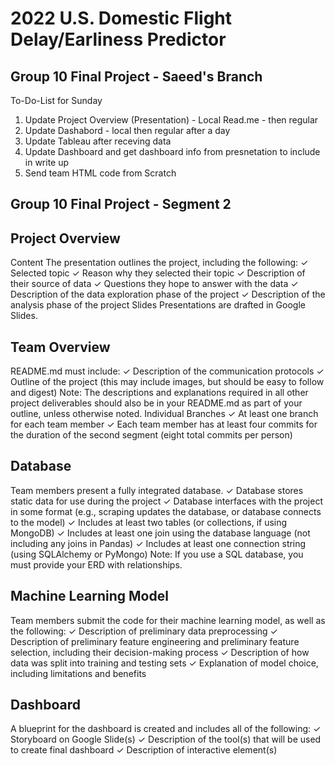 # 2022 U.S. Domestic Flight Delay/Earliness Predictor
## Group 10 Final Project - Saeed's Branch

To-Do-List for Sunday
1. Update Project Overview (Presentation) - Local Read.me - then regular
2. Update Dashabord - local then regular after a day
3. Update Tableau after receving data
4. Update Dashboard and get dashboard info from presnetation to include in write up
5. Send team HTML code from Scratch


## Group 10 Final Project - Segment 2

## Project Overview

Content
The presentation outlines the project, including
the following:
✓ Selected topic
✓ Reason why they selected their topic
✓ Description of their source of data
✓ Questions they hope to answer with the data
✓ Description of the data exploration phase of
the project
✓ Description of the analysis phase of the
project
Slides
Presentations are drafted in Google Slides.

## Team Overview

README.md must include:
✓ Description of the communication protocols
✓ Outline of the project (this may include
images, but should be easy to follow and digest)
Note: The descriptions and explanations required
in all other project deliverables should also be in
your README.md as part of your outline, unless
otherwise noted.
Individual Branches
✓ At least one branch for each team member
✓ Each team member has at least four commits
for the duration of the second segment (eight
total commits per person)

## Database

Team members present a fully integrated
database.
✓ Database stores static data for use during the
project
✓ Database interfaces with the project in some
format (e.g., scraping updates the database, or
database connects to the model)
✓ Includes at least two tables (or collections, if
using MongoDB)
✓ Includes at least one join using the database
language (not including any joins in Pandas)
✓ Includes at least one connection string (using
SQLAlchemy or PyMongo)
Note: If you use a SQL database, you must
provide your ERD with relationships.

## Machine Learning Model

Team members submit the code for their
machine learning model, as well as the following:
✓ Description of preliminary data preprocessing
✓ Description of preliminary feature engineering
and preliminary feature selection, including their
decision-making process
✓ Description of how data was split into training
and testing sets
✓ Explanation of model choice, including
limitations and benefits

## Dashboard

A blueprint for the dashboard is created and
includes all of the following:
✓ Storyboard on Google Slide(s)
✓ Description of the tool(s) that will be used to
create final dashboard
✓ Description of interactive element(s)
